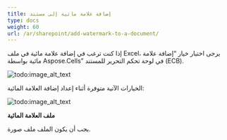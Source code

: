 ```yaml
---
title: إضافة علامة مائية إلى مستند
type: docs
weight: 60
url: /ar/sharepoint/add-watermark-to-a-document/
---
```


إذا كنت ترغب في إضافة علامة مائية في ملف Excel، يرجى اختيار خيار “إضافة علامة مائية بواسطة Aspose.Cells” في لوحة تحكم التحرير للمستند (ECB).

![todo:image_alt_text](add-watermark-to-a-document_1.png)

الخيارات الآتية متوفرة أثناء إعداد إضافة العلامة المائية:

![todo:image_alt_text](add-watermark-to-a-document_2.png)

**ملف العلامة المائية**

يجب أن يكون الملف ملف صورة.
